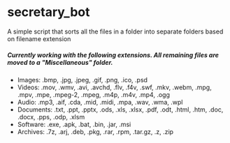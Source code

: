 # secretary_bot
A simple script that sorts all the files in a folder into separate folders based on filename extension

##### Currently working with the following extensions. All remaining files are moved to a "Miscellaneous" folder.
* Images: .bmp, .jpg, .jpeg, .gif, .png, .ico, .psd
* Videos: .mov, .wmv, .avi, .avchd, .flv, .f4v, .swf, .mkv, .webm, .mpg, .mpv, .mpe, .mpeg-2, .mpeg, .m4p, .m4v, .mp4, .ogg
* Audio: .mp3, .aif, .cda, .mid, .midi, .mpa, .wav, .wma, .wpl
* Documents: .txt, .ppt, .pptx, .ods, .xls, .xlsx, .pdf, .odt, .html, .htm, .doc, .docx, .pps, .odp, .xlsm
* Software: .exe, .apk, .bat, .bin, .jar, .msi
* Archives: .7z, .arj, .deb, .pkg, .rar, .rpm, .tar.gz, .z, .zip
